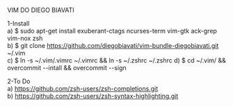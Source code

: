 VIM DO DIEGO BIAVATI

1-Install  
a) $ sudo apt-get install exuberant-ctags ncurses-term vim-gtk ack-grep vim-nox zsh  
b) $ git clone https://github.com/diegobiavati/vim-bundle-diegobiavati.git ~/.vim  
c) $ ln -s ~/.vim/.vimrc ~/.vimrc && ln -s ~/.zshrc ~/.zshrc
d) $ cd ~/.vim/ && overcommit --intall && overcommit --sign

2-To Do  
a) https://github.com/zsh-users/zsh-completions.git  
b) https://github.com/zsh-users/zsh-syntax-highlighting.git
